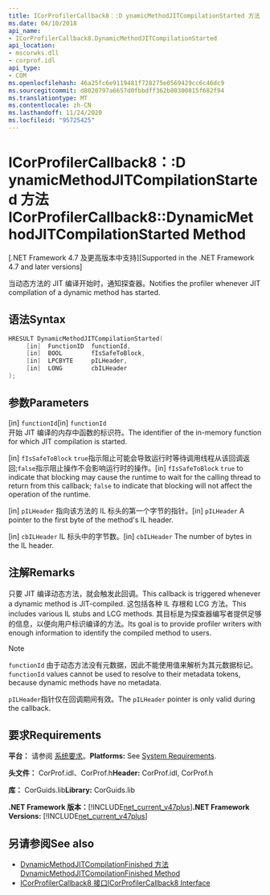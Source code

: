 ```yaml
---
title: ICorProfilerCallback8：:D ynamicMethodJITCompilationStarted 方法
ms.date: 04/10/2018
api_name:
- ICorProfilerCallback8.DynamicMethodJITCompilationStarted
api_location:
- mscorwks.dll
- corprof.idl
api_type:
- COM
ms.openlocfilehash: 46a25fc6e9119481f728275e0569429cc6c46dc9
ms.sourcegitcommit: d8020797a6657d0fbbdff362b80300815f682f94
ms.translationtype: MT
ms.contentlocale: zh-CN
ms.lasthandoff: 11/24/2020
ms.locfileid: "95725425"
---
```

# <a name="icorprofilercallback8dynamicmethodjitcompilationstarted-method"></a><span data-ttu-id="5612b-102">ICorProfilerCallback8：:D ynamicMethodJITCompilationStarted 方法</span><span class="sxs-lookup"><span data-stu-id="5612b-102">ICorProfilerCallback8::DynamicMethodJITCompilationStarted Method</span></span>

<span data-ttu-id="5612b-103">[.NET Framework 4.7 及更高版本中支持]</span><span class="sxs-lookup"><span data-stu-id="5612b-103">[Supported in the .NET Framework 4.7 and later versions]</span></span>  
  
<span data-ttu-id="5612b-104">当动态方法的 JIT 编译开始时，通知探查器。</span><span class="sxs-lookup"><span data-stu-id="5612b-104">Notifies the profiler whenever JIT compilation of a dynamic method has started.</span></span>  
  
## <a name="syntax"></a><span data-ttu-id="5612b-105">语法</span><span class="sxs-lookup"><span data-stu-id="5612b-105">Syntax</span></span>  
  
```cpp  
HRESULT DynamicMethodJITCompilationStarted(  
     [in]  FunctionID  functionId,
     [in]  BOOL        fIsSafeToBlock,
     [in]  LPCBYTE     pILHeader,
     [in]  LONG        cbILHeader
);  
```  
  
## <a name="parameters"></a><span data-ttu-id="5612b-106">参数</span><span class="sxs-lookup"><span data-stu-id="5612b-106">Parameters</span></span>  

<span data-ttu-id="5612b-107">[in] `functionId`</span><span class="sxs-lookup"><span data-stu-id="5612b-107">[in] `functionId`</span></span>  
<span data-ttu-id="5612b-108">开始 JIT 编译的内存中函数的标识符。</span><span class="sxs-lookup"><span data-stu-id="5612b-108">The identifier of the in-memory function for which JIT compilation is started.</span></span>

<span data-ttu-id="5612b-109">[in] `fIsSafeToBlock` 
 `true`指示阻止可能会导致运行时等待调用线程从该回调返回;`false`指示阻止操作不会影响运行时的操作。</span><span class="sxs-lookup"><span data-stu-id="5612b-109">[in] `fIsSafeToBlock`
`true` to indicate that blocking may cause the runtime to wait for the calling thread to return from this callback; `false` to indicate that blocking will not affect the operation of the runtime.</span></span>  

<span data-ttu-id="5612b-110">[in] `pILHeader` 指向该方法的 IL 标头的第一个字节的指针。</span><span class="sxs-lookup"><span data-stu-id="5612b-110">[in] `pILHeader` A pointer to the first byte of the method's IL header.</span></span>

<span data-ttu-id="5612b-111">[in] `cbILHeader` IL 标头中的字节数。</span><span class="sxs-lookup"><span data-stu-id="5612b-111">[in] `cbILHeader` The number of bytes in the IL header.</span></span>

## <a name="remarks"></a><span data-ttu-id="5612b-112">注解</span><span class="sxs-lookup"><span data-stu-id="5612b-112">Remarks</span></span>  

<span data-ttu-id="5612b-113">只要 JIT 编译动态方法，就会触发此回调。</span><span class="sxs-lookup"><span data-stu-id="5612b-113">This callback is triggered whenever a dynamic method is JIT-compiled.</span></span> <span data-ttu-id="5612b-114">这包括各种 IL 存根和 LCG 方法。</span><span class="sxs-lookup"><span data-stu-id="5612b-114">This includes various IL stubs and LCG methods.</span></span> <span data-ttu-id="5612b-115">其目标是为探查器编写者提供足够的信息，以便向用户标识编译的方法。</span><span class="sxs-lookup"><span data-stu-id="5612b-115">Its goal is to provide profiler writers with enough information to identify the compiled method to users.</span></span>

> [!NOTE]
> <span data-ttu-id="5612b-116">`functionId` 由于动态方法没有元数据，因此不能使用值来解析为其元数据标记。</span><span class="sxs-lookup"><span data-stu-id="5612b-116">`functionId` values cannot be used to resolve to their metadata tokens, because dynamic methods have no metadata.</span></span>

<span data-ttu-id="5612b-117">`pILHeader`指针仅在回调期间有效。</span><span class="sxs-lookup"><span data-stu-id="5612b-117">The `pILHeader` pointer is only valid during the callback.</span></span>

## <a name="requirements"></a><span data-ttu-id="5612b-118">要求</span><span class="sxs-lookup"><span data-stu-id="5612b-118">Requirements</span></span>  

 <span data-ttu-id="5612b-119">**平台：** 请参阅 [系统要求](../../get-started/system-requirements.md)。</span><span class="sxs-lookup"><span data-stu-id="5612b-119">**Platforms:** See [System Requirements](../../get-started/system-requirements.md).</span></span>  
  
 <span data-ttu-id="5612b-120">**头文件：** CorProf.idl、CorProf.h</span><span class="sxs-lookup"><span data-stu-id="5612b-120">**Header:** CorProf.idl, CorProf.h</span></span>  
  
 <span data-ttu-id="5612b-121">**库：** CorGuids.lib</span><span class="sxs-lookup"><span data-stu-id="5612b-121">**Library:** CorGuids.lib</span></span>  
  
 <span data-ttu-id="5612b-122">**.NET Framework 版本：**[!INCLUDE[net_current_v47plus](../../../../includes/net-current-v47plus.md)]</span><span class="sxs-lookup"><span data-stu-id="5612b-122">**.NET Framework Versions:** [!INCLUDE[net_current_v47plus](../../../../includes/net-current-v47plus.md)]</span></span>  
  
## <a name="see-also"></a><span data-ttu-id="5612b-123">另请参阅</span><span class="sxs-lookup"><span data-stu-id="5612b-123">See also</span></span>

- [<span data-ttu-id="5612b-124">DynamicMethodJITCompilationFinished 方法</span><span class="sxs-lookup"><span data-stu-id="5612b-124">DynamicMethodJITCompilationFinished Method</span></span>](icorprofilercallback8-dynamicmethodjitcompilationfinished-method.md)
- [<span data-ttu-id="5612b-125">ICorProfilerCallback8 接口</span><span class="sxs-lookup"><span data-stu-id="5612b-125">ICorProfilerCallback8 Interface</span></span>](icorprofilercallback8-interface.md)
